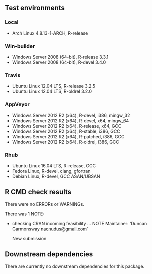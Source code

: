 ## Test environments

### Local
* Arch Linux 4.8.13-1-ARCH, R-release

### Win-builder
* Windows Server 2008 (64-bit), R-release 3.3.1
* Windows Server 2008 (64-bit), R-devel 3.4.0

### Travis
* Ubuntu Linux 12.04 LTS, R-release 3.2.5
* Ubuntu Linux 12.04 LTS, R-oldrel 3.2.0

### AppVeyor
* Windows Server 2012 R2 (x64), R-devel, i386, mingw_32
* Windows Server 2012 R2 (x64), R-devel, x64, mingw_64
* Windows Server 2012 R2 (x64), R-release, x64, GCC
* Windows Server 2012 R2 (x64), R-stable, i386, GCC
* Windows Server 2012 R2 (x64), R-patched, i386, GCC
* Windows Server 2012 R2 (x64), R-oldrel, i386, GCC

### Rhub
* Ubuntu Linux 16.04 LTS, R-release, GCC
* Fedora Linux, R-devel, clang, gfortran
* Debian Linux, R-devel, GCC ASAN/UBSAN

## R CMD check results
There were no ERRORs or WARNINGs.

There was 1 NOTE:

* checking CRAN incoming feasibility ... NOTE
  Maintainer: ‘Duncan Garmonsway <nacnudus@gmail.com>’

  New submission

## Downstream dependencies
There are currently no downstream dependencies for this package.

